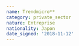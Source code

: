 ```yaml
---
name: Trendmicro**
category: private_sector
nature: Entreprise
nationality: Japon
date_signed: '2018-11-12'
---
```

    